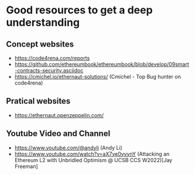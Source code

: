 # Good resources to get a deep understanding

## Concept websites
* https://code4rena.com/reports
* https://github.com/ethereumbook/ethereumbook/blob/develop/09smart-contracts-security.asciidoc
* https://cmichel.io/ethernaut-solutions/ (Cmichel - Top Bug hunter on code4rena)

## Pratical websites
* https://ethernaut.openzeppelin.com/

## Youtube Video and Channel
* https://www.youtube.com/@andyli (Andy Li)
* https://www.youtube.com/watch?v=aX7ye0yyynY (Attacking an Ethereum L2 with Unbridled Optimism @ UCSB CCS W2022)[Jay Freeman]

